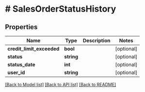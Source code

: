# # SalesOrderStatusHistory

## Properties

Name | Type | Description | Notes
------------ | ------------- | ------------- | -------------
**credit_limit_exceeded** | **bool** |  | [optional]
**status** | **string** |  | [optional]
**status_date** | **int** |  | [optional]
**user_id** | **string** |  | [optional]

[[Back to Model list]](../../README.md#models) [[Back to API list]](../../README.md#endpoints) [[Back to README]](../../README.md)
